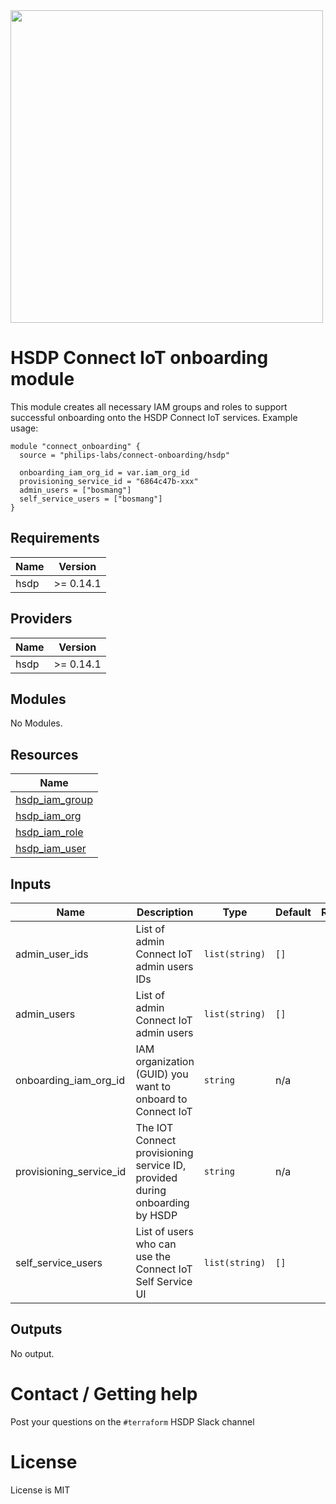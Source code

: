 <img src="https://cdn.rawgit.com/hashicorp/terraform-website/master/content/source/assets/images/logo-hashicorp.svg" width="500px">

# HSDP Connect IoT onboarding module
This module creates all necessary IAM groups and roles to support successful onboarding onto the HSDP Connect IoT services. Example usage:

```hcl
module "connect_onboarding" {
  source = "philips-labs/connect-onboarding/hsdp"

  onboarding_iam_org_id = var.iam_org_id
  provisioning_service_id = "6864c47b-xxx"
  admin_users = ["bosmang"]
  self_service_users = ["bosmang"]
}
```

## Requirements

| Name | Version |
|------|---------|
| hsdp | >= 0.14.1 |

## Providers

| Name | Version |
|------|---------|
| hsdp | >= 0.14.1 |

## Modules

No Modules.

## Resources

| Name |
|------|
| [hsdp_iam_group](https://registry.terraform.io/providers/philips-software/hsdp/0.14.1/docs/resources/iam_group) |
| [hsdp_iam_org](https://registry.terraform.io/providers/philips-software/hsdp/0.14.1/docs/data-sources/iam_org) |
| [hsdp_iam_role](https://registry.terraform.io/providers/philips-software/hsdp/0.14.1/docs/resources/iam_role) |
| [hsdp_iam_user](https://registry.terraform.io/providers/philips-software/hsdp/0.14.1/docs/data-sources/iam_user) |

## Inputs

| Name | Description | Type | Default | Required |
|------|-------------|------|---------|:--------:|
| admin\_user\_ids | List of admin Connect IoT admin users IDs | `list(string)` | `[]` | no |
| admin\_users | List of admin Connect IoT admin users | `list(string)` | `[]` | no |
| onboarding\_iam\_org\_id | IAM organization (GUID) you want to onboard to Connect IoT | `string` | n/a | yes |
| provisioning\_service\_id | The IOT Connect provisioning service ID, provided during onboarding by HSDP | `string` | n/a | yes |
| self\_service\_users | List of users who can use the Connect IoT Self Service UI | `list(string)` | `[]` | no |

## Outputs

No output.

# Contact / Getting help

Post your questions on the `#terraform` HSDP Slack channel

# License

License is MIT
